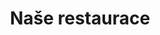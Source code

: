 ---
layout: "pages/restaurace.njk"

title: 'Naše restaurace'
description: 'Dopřejte si gurmánský zážitek v restauraci Chateau Orlice. Česká i regionální jídla v historickém prostředí Orlických hor.'
permalink: 'cs/restaurace/'

eleventyNavigation:
  key: Restaurace
  order: 300


landing:
  breadcrumbsHome: Domů
  breadcrumbsCurrent: Restaurace

  heading: Naše restaurace

  mouseIconAlt: Ikona počítačové myši

  imageUrl: /assets/images/restaurant/restaurant-1.jpg
  imageAtl: Ženy na romantické večeři v Chateau Orlice


serviceInfo:
  heading: Dopřejte si naši poctivou kuchyni
  text: Zažijte výjimečné chvíle u stolu, kde se historická atmosféra potkává s chutěmi tradiční i moderní gastronomie. V naší restauraci vás čeká skvělý kulinářský zážitek. Ať už přicházíte na večeři ve dvou nebo slavnostní oběd, odcházíte s chutí se vrátit.

  items:
    - title: Otevírací doba
      subitems:
        - text: "Po - Čt: 17:00 - 20:00"
        - text: "Pá - So: 12:00 - 22:00"
        - text: "Ne: 12:00 - 20:00"

    - title: Jídelní lístek
      subitems:
        - text: Zobrazit více
          url: /assets/cms/chateau-orlice-jidelni-listek.pdf
          blank: true

    - title: Platební karty
      subitems:
        - text: Akceptujeme platební karty

    - title: Kontakt
      subitems:
        - text: +420 774 000 309
          url: tel:+420774000309

        - text: gastro@eywan.cz
          url: mailto:gastro@eywan.cz

  imageUrl: /assets/images/restaurant/restaurant-3.jpg
  imageAlt: Restaurace Chateau Orlice

  backgroundAlt: Pozadí s grafikou Chateau Orlice


restaurant:
  topper: Restaurace
  heading: Místo pro výjimečné chutě a chvíle

  imageUrl: /assets/images/restaurant/restaurant-2.jpg
  imageAlt: Restaurace Chateau Orlice z druhého pohledu

  paragraphs:
    - text: Restaurace samotná nabízí pohodlí pro 40 hostů, ale propojením se sousedním sloupovým sálem s historickými expozicemi lze kapacitu rozšířit až na 90 osob. V letních měsících si můžete dopřát stolování na venkovní terase s výhledem na rybník a cyklostezku – ideální kulisa pro klidné odpoledne nebo večerní posezení.

    - text: Díky plnému technickému zázemí umíme zajistit i catering v přírodě či grilování na nádvoří – ideální pro firemní večírky, oslavy, svatby i další slavnostní chvíle.

  cta: Jídelní lístek


pub:
  topper: Středověká krčma
  heading: Středověké hodování ve&nbsp;sklepních klenbách

  imageUrl: /assets/images/restaurant/stredoveka-krcma-1.jpg
  imageAlt: Středověká krčma v Chateau Orlice

  paragraphs:
    - text: V srdci renesanční části tvrze se ukrývá místo, kde se zastavil čas – naše středověká krčma. Klenuté stropy, původní kamenná podlaha a masivní krbs otevřeným ohništěm vytvářejí kulisu jako z dávných časů. Právě zde zažijete atmosféru, která probouzí fantazii a chutě – ať už při hostině s pečení na prkně a žejdlíkem piva, nebo při souboji šermířů a vystoupení potulných umělců.

    - text: Krčma je ideálním místem pro soukromé oslavy, firemní večírky nebo stylové setkání s přáteli. Otevřena je na objednávku – a pokaždé přináší jedinečný večer, na který se nezapomíná.
---